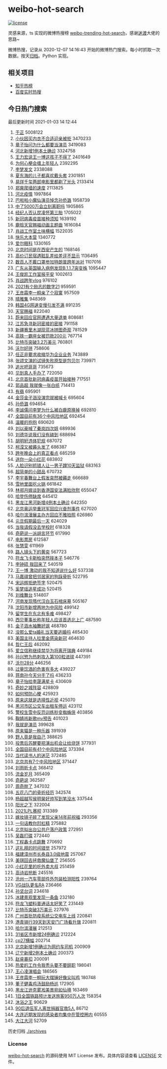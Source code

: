 # weibo-hot-search

[![license](https://img.shields.io/github/license/Arrackisarookie/weibo-hot-search)](https://github.com/Arrackisarookie/weibo-hot-search/blob/master/LICENSE)

灵感来源，ts 实现的微博热搜榜 [weibo-trending-hot-search](https://github.com/justjavac/weibo-trending-hot-search)，感谢[迷渡](https://github.com/justjavac)大佬的思路~

微博热搜，记录从 2020-12-07 14:16:43 开始的微博热门搜索。每小时抓取一次数据，按天[归档](./archives)。Python 实现。

## 相关项目
+ [知乎热榜](https://github.com/Arrackisarookie/zhihu-top-search)
+ [百度实时热搜](https://github.com/Arrackisarookie/baidu-hot-search)

## 今日热门搜索

<!-- Rank Begin -->

最后更新时间 2021-01-03 14:12:44

1. [于正](https://s.weibo.com/weibo?q=%E4%BA%8E%E6%AD%A3&Refer=top) 5008122
1. [小伙因买内衣不合适迎亲被拒](https://s.weibo.com/weibo?q=%23%E5%B0%8F%E4%BC%99%E5%9B%A0%E4%B9%B0%E5%86%85%E8%A1%A3%E4%B8%8D%E5%90%88%E9%80%82%E8%BF%8E%E4%BA%B2%E8%A2%AB%E6%8B%92%23&Refer=top) 3470233
1. [章子怡问为什么都要当演员](https://s.weibo.com/weibo?q=%E7%AB%A0%E5%AD%90%E6%80%A1%E9%97%AE%E4%B8%BA%E4%BB%80%E4%B9%88%E9%83%BD%E8%A6%81%E5%BD%93%E6%BC%94%E5%91%98&Refer=top) 3419083
1. [河北新增1例本土确诊](https://s.weibo.com/weibo?q=%23%E6%B2%B3%E5%8C%97%E6%96%B0%E5%A2%9E1%E4%BE%8B%E6%9C%AC%E5%9C%9F%E7%A1%AE%E8%AF%8A%23&Refer=top) 3324758
1. [王力宏说王一博这孩子不得了](https://s.weibo.com/weibo?q=%23%E7%8E%8B%E5%8A%9B%E5%AE%8F%E8%AF%B4%E7%8E%8B%E4%B8%80%E5%8D%9A%E8%BF%99%E5%AD%A9%E5%AD%90%E4%B8%8D%E5%BE%97%E4%BA%86%23&Refer=top) 2401649
1. [为何心梗会缠上年轻人](https://s.weibo.com/weibo?q=%23%E4%B8%BA%E4%BD%95%E5%BF%83%E6%A2%97%E4%BC%9A%E7%BC%A0%E4%B8%8A%E5%B9%B4%E8%BD%BB%E4%BA%BA%23&Refer=top) 2392295
1. [李梦发文](https://s.weibo.com/weibo?q=%E6%9D%8E%E6%A2%A6%E5%8F%91%E6%96%87&Refer=top) 2338088
1. [夏东海的儿子都喜欢戴头套](https://s.weibo.com/weibo?q=%23%E5%A4%8F%E4%B8%9C%E6%B5%B7%E7%9A%84%E5%84%BF%E5%AD%90%E9%83%BD%E5%96%9C%E6%AC%A2%E6%88%B4%E5%A4%B4%E5%A5%97%23&Refer=top) 2301851
1. [易烊千玺两部电影里都剃了光头](https://s.weibo.com/weibo?q=%23%E6%98%93%E7%83%8A%E5%8D%83%E7%8E%BA%E4%B8%A4%E9%83%A8%E7%94%B5%E5%BD%B1%E9%87%8C%E9%83%BD%E5%89%83%E4%BA%86%E5%85%89%E5%A4%B4%23&Refer=top) 2133414
1. [郑爽爬墙的速度](https://s.weibo.com/weibo?q=%23%E9%83%91%E7%88%BD%E7%88%AC%E5%A2%99%E7%9A%84%E9%80%9F%E5%BA%A6%23&Refer=top) 2113825
1. [河北疫情](https://s.weibo.com/weibo?q=%E6%B2%B3%E5%8C%97%E7%96%AB%E6%83%85&Refer=top) 1997864
1. [巴啦啦小魔仙演员悼念孙侨潞](https://s.weibo.com/weibo?q=%23%E5%B7%B4%E5%95%A6%E5%95%A6%E5%B0%8F%E9%AD%94%E4%BB%99%E6%BC%94%E5%91%98%E6%82%BC%E5%BF%B5%E5%AD%99%E4%BE%A8%E6%BD%9E%23&Refer=top) 1958739
1. [中了5000万会立刻离职吗](https://s.weibo.com/weibo?q=%23%E4%B8%AD%E4%BA%865000%E4%B8%87%E4%BC%9A%E7%AB%8B%E5%88%BB%E7%A6%BB%E8%81%8C%E5%90%97%23&Refer=top) 1905865
1. [经纪人否认昆凌怀第三胎](https://s.weibo.com/weibo?q=%E7%BB%8F%E7%BA%AA%E4%BA%BA%E5%90%A6%E8%AE%A4%E6%98%86%E5%87%8C%E6%80%80%E7%AC%AC%E4%B8%89%E8%83%8E&Refer=top) 1705022
1. [新冠病毒疫苗接种须知](https://s.weibo.com/weibo?q=%23%E6%96%B0%E5%86%A0%E7%97%85%E6%AF%92%E7%96%AB%E8%8B%97%E6%8E%A5%E7%A7%8D%E9%A1%BB%E7%9F%A5%23&Refer=top) 1639192
1. [鹿晗天官赐福动画主题曲](https://s.weibo.com/weibo?q=%23%E9%B9%BF%E6%99%97%E5%A4%A9%E5%AE%98%E8%B5%90%E7%A6%8F%E5%8A%A8%E7%94%BB%E4%B8%BB%E9%A2%98%E6%9B%B2%23&Refer=top) 1616084
1. [肖战工作室土味横幅](https://s.weibo.com/weibo?q=%23%E8%82%96%E6%88%98%E5%B7%A5%E4%BD%9C%E5%AE%A4%E5%9C%9F%E5%91%B3%E6%A8%AA%E5%B9%85%23&Refer=top) 1522035
1. [快乐大本营](https://s.weibo.com/weibo?q=%E5%BF%AB%E4%B9%90%E5%A4%A7%E6%9C%AC%E8%90%A5&Refer=top) 1340772
1. [爱尔眼科](https://s.weibo.com/weibo?q=%E7%88%B1%E5%B0%94%E7%9C%BC%E7%A7%91&Refer=top) 1330165
1. [北京时间是在西安产生的](https://s.weibo.com/weibo?q=%23%E5%8C%97%E4%BA%AC%E6%97%B6%E9%97%B4%E6%98%AF%E5%9C%A8%E8%A5%BF%E5%AE%89%E4%BA%A7%E7%94%9F%E7%9A%84%23&Refer=top) 1168146
1. [高价订民宿遇脏乱差给差评不显示](https://s.weibo.com/weibo?q=%23%E9%AB%98%E4%BB%B7%E8%AE%A2%E6%B0%91%E5%AE%BF%E9%81%87%E8%84%8F%E4%B9%B1%E5%B7%AE%E7%BB%99%E5%B7%AE%E8%AF%84%E4%B8%8D%E6%98%BE%E7%A4%BA%23&Refer=top) 1136495
1. [数百人不戴口罩参加特朗普跨年派对](https://s.weibo.com/weibo?q=%23%E6%95%B0%E7%99%BE%E4%BA%BA%E4%B8%8D%E6%88%B4%E5%8F%A3%E7%BD%A9%E5%8F%82%E5%8A%A0%E7%89%B9%E6%9C%97%E6%99%AE%E8%B7%A8%E5%B9%B4%E6%B4%BE%E5%AF%B9%23&Refer=top) 1107016
1. [广东从英国输入病例发现B.1.1.7突变株](https://s.weibo.com/weibo?q=%23%E5%B9%BF%E4%B8%9C%E4%BB%8E%E8%8B%B1%E5%9B%BD%E8%BE%93%E5%85%A5%E7%97%85%E4%BE%8B%E5%8F%91%E7%8E%B0B.1.1.7%E7%AA%81%E5%8F%98%E6%A0%AA%23&Refer=top) 1095447
1. [王俊凯工作室报平安](https://s.weibo.com/weibo?q=%23%E7%8E%8B%E4%BF%8A%E5%87%AF%E5%B7%A5%E4%BD%9C%E5%AE%A4%E6%8A%A5%E5%B9%B3%E5%AE%89%23&Refer=top) 1002613
1. [肖战跨年vlog](https://s.weibo.com/weibo?q=%23%E8%82%96%E6%88%98%E8%B7%A8%E5%B9%B4vlog%23&Refer=top) 976102
1. [2021有个励志的数字21](https://s.weibo.com/weibo?q=%232021%E6%9C%89%E4%B8%AA%E5%8A%B1%E5%BF%97%E7%9A%84%E6%95%B0%E5%AD%9721%23&Refer=top) 959591
1. [王彦霖李一桐亲了个寂寞](https://s.weibo.com/weibo?q=%23%E7%8E%8B%E5%BD%A6%E9%9C%96%E6%9D%8E%E4%B8%80%E6%A1%90%E4%BA%B2%E4%BA%86%E4%B8%AA%E5%AF%82%E5%AF%9E%23&Refer=top) 957509
1. [晴雅集](https://s.weibo.com/weibo?q=%E6%99%B4%E9%9B%85%E9%9B%86&Refer=top) 948369
1. [韩国4G网速变慢引发不满](https://s.weibo.com/weibo?q=%23%E9%9F%A9%E5%9B%BD4G%E7%BD%91%E9%80%9F%E5%8F%98%E6%85%A2%E5%BC%95%E5%8F%91%E4%B8%8D%E6%BB%A1%23&Refer=top) 891235
1. [天官赐福](https://s.weibo.com/weibo?q=%E5%A4%A9%E5%AE%98%E8%B5%90%E7%A6%8F&Refer=top) 822040
1. [蔚来回应官网遭遇大量退单](https://s.weibo.com/weibo?q=%E8%94%9A%E6%9D%A5%E5%9B%9E%E5%BA%94%E5%AE%98%E7%BD%91%E9%81%AD%E9%81%87%E5%A4%A7%E9%87%8F%E9%80%80%E5%8D%95&Refer=top) 808681
1. [江苏急寻新冠密接的密接](https://s.weibo.com/weibo?q=%23%E6%B1%9F%E8%8B%8F%E6%80%A5%E5%AF%BB%E6%96%B0%E5%86%A0%E5%AF%86%E6%8E%A5%E7%9A%84%E5%AF%86%E6%8E%A5%23&Refer=top) 791158
1. [新疆赛里木湖现蓝冰拼图奇观](https://s.weibo.com/weibo?q=%E6%96%B0%E7%96%86%E8%B5%9B%E9%87%8C%E6%9C%A8%E6%B9%96%E7%8E%B0%E8%93%9D%E5%86%B0%E6%8B%BC%E5%9B%BE%E5%A5%87%E8%A7%82&Refer=top) 781529
1. [高铁一霸座女被罚款200元](https://s.weibo.com/weibo?q=%23%E9%AB%98%E9%93%81%E4%B8%80%E9%9C%B8%E5%BA%A7%E5%A5%B3%E8%A2%AB%E7%BD%9A%E6%AC%BE200%E5%85%83%23&Refer=top) 767714
1. [比特币突破3.2万美元](https://s.weibo.com/weibo?q=%E6%AF%94%E7%89%B9%E5%B8%81%E7%AA%81%E7%A0%B43.2%E4%B8%87%E7%BE%8E%E5%85%83&Refer=top) 760801
1. [沃尔好拼](https://s.weibo.com/weibo?q=%23%E6%B2%83%E5%B0%94%E5%A5%BD%E6%8B%BC%23&Refer=top) 758606
1. [任正非要求收缩华为企业业务](https://s.weibo.com/weibo?q=%E4%BB%BB%E6%AD%A3%E9%9D%9E%E8%A6%81%E6%B1%82%E6%94%B6%E7%BC%A9%E5%8D%8E%E4%B8%BA%E4%BC%81%E4%B8%9A%E4%B8%9A%E5%8A%A1&Refer=top) 743889
1. [张颂文演的试镜失败原型是包贝尔](https://s.weibo.com/weibo?q=%23%E5%BC%A0%E9%A2%82%E6%96%87%E6%BC%94%E7%9A%84%E8%AF%95%E9%95%9C%E5%A4%B1%E8%B4%A5%E5%8E%9F%E5%9E%8B%E6%98%AF%E5%8C%85%E8%B4%9D%E5%B0%94%23&Refer=top) 739971
1. [追光吧哥哥](https://s.weibo.com/weibo?q=%E8%BF%BD%E5%85%89%E5%90%A7%E5%93%A5%E5%93%A5&Refer=top) 735673
1. [见到真人手办了](https://s.weibo.com/weibo?q=%23%E8%A7%81%E5%88%B0%E7%9C%9F%E4%BA%BA%E6%89%8B%E5%8A%9E%E4%BA%86%23&Refer=top) 722050
1. [北京首批新冠病毒疫苗开始接种](https://s.weibo.com/weibo?q=%23%E5%8C%97%E4%BA%AC%E9%A6%96%E6%89%B9%E6%96%B0%E5%86%A0%E7%97%85%E6%AF%92%E7%96%AB%E8%8B%97%E5%BC%80%E5%A7%8B%E6%8E%A5%E7%A7%8D%23&Refer=top) 717551
1. [郭品超 我就像一张白纸](https://s.weibo.com/weibo?q=%E9%83%AD%E5%93%81%E8%B6%85%20%E6%88%91%E5%B0%B1%E5%83%8F%E4%B8%80%E5%BC%A0%E7%99%BD%E7%BA%B8&Refer=top) 714413
1. [有翡](https://s.weibo.com/weibo?q=%E6%9C%89%E7%BF%A1&Refer=top) 695901
1. [金莎金子涵没演完就被喊卡](https://s.weibo.com/weibo?q=%23%E9%87%91%E8%8E%8E%E9%87%91%E5%AD%90%E6%B6%B5%E6%B2%A1%E6%BC%94%E5%AE%8C%E5%B0%B1%E8%A2%AB%E5%96%8A%E5%8D%A1%23&Refer=top) 695604
1. [孙侨潞](https://s.weibo.com/weibo?q=%E5%AD%99%E4%BE%A8%E6%BD%9E&Refer=top) 694654
1. [李诚儒问李梦为什么被白鹿原换掉](https://s.weibo.com/weibo?q=%23%E6%9D%8E%E8%AF%9A%E5%84%92%E9%97%AE%E6%9D%8E%E6%A2%A6%E4%B8%BA%E4%BB%80%E4%B9%88%E8%A2%AB%E7%99%BD%E9%B9%BF%E5%8E%9F%E6%8D%A2%E6%8E%89%23&Refer=top) 692810
1. [全国目前有36个中风险地区](https://s.weibo.com/weibo?q=%23%E5%85%A8%E5%9B%BD%E7%9B%AE%E5%89%8D%E6%9C%8936%E4%B8%AA%E4%B8%AD%E9%A3%8E%E9%99%A9%E5%9C%B0%E5%8C%BA%23&Refer=top) 692454
1. [温暖的抱抱](https://s.weibo.com/weibo?q=%E6%B8%A9%E6%9A%96%E7%9A%84%E6%8A%B1%E6%8A%B1&Refer=top) 690620
1. [刘以豪喊了秦岚四次姐](https://s.weibo.com/weibo?q=%23%E5%88%98%E4%BB%A5%E8%B1%AA%E5%96%8A%E4%BA%86%E7%A7%A6%E5%B2%9A%E5%9B%9B%E6%AC%A1%E5%A7%90%23&Refer=top) 689936
1. [刘德华说我们没有磕到](https://s.weibo.com/weibo?q=%E5%88%98%E5%BE%B7%E5%8D%8E%E8%AF%B4%E6%88%91%E4%BB%AC%E6%B2%A1%E6%9C%89%E7%A3%95%E5%88%B0&Refer=top) 688694
1. [胡明轩违体犯规](https://s.weibo.com/weibo?q=%E8%83%A1%E6%98%8E%E8%BD%A9%E8%BF%9D%E4%BD%93%E7%8A%AF%E8%A7%84&Refer=top) 687072
1. [柯滢又被薅头发了](https://s.weibo.com/weibo?q=%23%E6%9F%AF%E6%BB%A2%E5%8F%88%E8%A2%AB%E8%96%85%E5%A4%B4%E5%8F%91%E4%BA%86%23&Refer=top) 686387
1. [跨年晚会上的真正看点](https://s.weibo.com/weibo?q=%23%E8%B7%A8%E5%B9%B4%E6%99%9A%E4%BC%9A%E4%B8%8A%E7%9A%84%E7%9C%9F%E6%AD%A3%E7%9C%8B%E7%82%B9%23&Refer=top) 685259
1. [送你一朵小红花](https://s.weibo.com/weibo?q=%E9%80%81%E4%BD%A0%E4%B8%80%E6%9C%B5%E5%B0%8F%E7%BA%A2%E8%8A%B1&Refer=top) 683802
1. [人脸识别抓错人让一男子蹲10天监狱](https://s.weibo.com/weibo?q=%23%E4%BA%BA%E8%84%B8%E8%AF%86%E5%88%AB%E6%8A%93%E9%94%99%E4%BA%BA%E8%AE%A9%E4%B8%80%E7%94%B7%E5%AD%90%E8%B9%B210%E5%A4%A9%E7%9B%91%E7%8B%B1%23&Refer=top) 683163
1. [超简单的小甜品](https://s.weibo.com/weibo?q=%23%E8%B6%85%E7%AE%80%E5%8D%95%E7%9A%84%E5%B0%8F%E7%94%9C%E5%93%81%23&Refer=top) 670732
1. [李宇春舞台上假发突然被薅走](https://s.weibo.com/weibo?q=%23%E6%9D%8E%E5%AE%87%E6%98%A5%E8%88%9E%E5%8F%B0%E4%B8%8A%E5%81%87%E5%8F%91%E7%AA%81%E7%84%B6%E8%A2%AB%E8%96%85%E8%B5%B0%23&Refer=top) 666689
1. [雪地里面吃火锅](https://s.weibo.com/weibo?q=%23%E9%9B%AA%E5%9C%B0%E9%87%8C%E9%9D%A2%E5%90%83%E7%81%AB%E9%94%85%23&Refer=top) 661842
1. [林郑月娥谈到香港国安法满脸欣慰](https://s.weibo.com/weibo?q=%E6%9E%97%E9%83%91%E6%9C%88%E5%A8%A5%E8%B0%88%E5%88%B0%E9%A6%99%E6%B8%AF%E5%9B%BD%E5%AE%89%E6%B3%95%E6%BB%A1%E8%84%B8%E6%AC%A3%E6%85%B0&Refer=top) 655047
1. [哈登伤停缺席](https://s.weibo.com/weibo?q=%23%E5%93%88%E7%99%BB%E4%BC%A4%E5%81%9C%E7%BC%BA%E5%B8%AD%23&Refer=top) 645412
1. [黑龙江黑河新增4例本土确诊](https://s.weibo.com/weibo?q=%E9%BB%91%E9%BE%99%E6%B1%9F%E9%BB%91%E6%B2%B3%E6%96%B0%E5%A2%9E4%E4%BE%8B%E6%9C%AC%E5%9C%9F%E7%A1%AE%E8%AF%8A&Refer=top) 642350
1. [北京奥运举重冠军回应兴奋剂事件](https://s.weibo.com/weibo?q=%E5%8C%97%E4%BA%AC%E5%A5%A5%E8%BF%90%E4%B8%BE%E9%87%8D%E5%86%A0%E5%86%9B%E5%9B%9E%E5%BA%94%E5%85%B4%E5%A5%8B%E5%89%82%E4%BA%8B%E4%BB%B6&Refer=top) 627020
1. [哈尔滨漫展主办方回应不雅拍照](https://s.weibo.com/weibo?q=%E5%93%88%E5%B0%94%E6%BB%A8%E6%BC%AB%E5%B1%95%E4%B8%BB%E5%8A%9E%E6%96%B9%E5%9B%9E%E5%BA%94%E4%B8%8D%E9%9B%85%E6%8B%8D%E7%85%A7&Refer=top) 626980
1. [元旦假期最后一天](https://s.weibo.com/weibo?q=%23%E5%85%83%E6%97%A6%E5%81%87%E6%9C%9F%E6%9C%80%E5%90%8E%E4%B8%80%E5%A4%A9%23&Refer=top) 624029
1. [当我请假没去学校时](https://s.weibo.com/weibo?q=%23%E5%BD%93%E6%88%91%E8%AF%B7%E5%81%87%E6%B2%A1%E5%8E%BB%E5%AD%A6%E6%A0%A1%E6%97%B6%23&Refer=top) 618328
1. [奇葩说一派胡言环节](https://s.weibo.com/weibo?q=%23%E5%A5%87%E8%91%A9%E8%AF%B4%E4%B8%80%E6%B4%BE%E8%83%A1%E8%A8%80%E7%8E%AF%E8%8A%82%23&Refer=top) 617990
1. [电影票房](https://s.weibo.com/weibo?q=%E7%94%B5%E5%BD%B1%E7%A5%A8%E6%88%BF&Refer=top) 612587
1. [张慧雯](https://s.weibo.com/weibo?q=%E5%BC%A0%E6%85%A7%E9%9B%AF&Refer=top) 611969
1. [路人镜头下的黄奕](https://s.weibo.com/weibo?q=%23%E8%B7%AF%E4%BA%BA%E9%95%9C%E5%A4%B4%E4%B8%8B%E7%9A%84%E9%BB%84%E5%A5%95%23&Refer=top) 567723
1. [符龙飞卡斯柏突然摔本子](https://s.weibo.com/weibo?q=%23%E7%AC%A6%E9%BE%99%E9%A3%9E%E5%8D%A1%E6%96%AF%E6%9F%8F%E7%AA%81%E7%84%B6%E6%91%94%E6%9C%AC%E5%AD%90%23&Refer=top) 546776
1. [李钟硕 我回来了](https://s.weibo.com/weibo?q=%E6%9D%8E%E9%92%9F%E7%A1%95%20%E6%88%91%E5%9B%9E%E6%9D%A5%E4%BA%86&Refer=top) 540519
1. [王一博 激动的我不知道说什么好](https://s.weibo.com/weibo?q=%E7%8E%8B%E4%B8%80%E5%8D%9A%20%E6%BF%80%E5%8A%A8%E7%9A%84%E6%88%91%E4%B8%8D%E7%9F%A5%E9%81%93%E8%AF%B4%E4%BB%80%E4%B9%88%E5%A5%BD&Refer=top) 537338
1. [马嘉祺曾把邻居家的狗踩骨折](https://s.weibo.com/weibo?q=%23%E9%A9%AC%E5%98%89%E7%A5%BA%E6%9B%BE%E6%8A%8A%E9%82%BB%E5%B1%85%E5%AE%B6%E7%9A%84%E7%8B%97%E8%B8%A9%E9%AA%A8%E6%8A%98%23&Refer=top) 522795
1. [宋运辉拒绝签字](https://s.weibo.com/weibo?q=%23%E5%AE%8B%E8%BF%90%E8%BE%89%E6%8B%92%E7%BB%9D%E7%AD%BE%E5%AD%97%23&Refer=top) 520475
1. [奚梦瑶追星成功](https://s.weibo.com/weibo?q=%23%E5%A5%9A%E6%A2%A6%E7%91%B6%E8%BF%BD%E6%98%9F%E6%88%90%E5%8A%9F%23&Refer=top) 520415
1. [刘维舞台](https://s.weibo.com/weibo?q=%E5%88%98%E7%BB%B4%E8%88%9E%E5%8F%B0&Refer=top) 514807
1. [河南发现隋代汉白玉石棺床墓](https://s.weibo.com/weibo?q=%23%E6%B2%B3%E5%8D%97%E5%8F%91%E7%8E%B0%E9%9A%8B%E4%BB%A3%E6%B1%89%E7%99%BD%E7%8E%89%E7%9F%B3%E6%A3%BA%E5%BA%8A%E5%A2%93%23&Refer=top) 505167
1. [沈阳市新增两地为中风险](https://s.weibo.com/weibo?q=%23%E6%B2%88%E9%98%B3%E5%B8%82%E6%96%B0%E5%A2%9E%E4%B8%A4%E5%9C%B0%E4%B8%BA%E4%B8%AD%E9%A3%8E%E9%99%A9%23&Refer=top) 499142
1. [留学生在东北有多难](https://s.weibo.com/weibo?q=%23%E7%95%99%E5%AD%A6%E7%94%9F%E5%9C%A8%E4%B8%9C%E5%8C%97%E6%9C%89%E5%A4%9A%E9%9A%BE%23&Refer=top) 498427
1. [西贝董事长称年轻人应该首选北上广](https://s.weibo.com/weibo?q=%23%E8%A5%BF%E8%B4%9D%E8%91%A3%E4%BA%8B%E9%95%BF%E7%A7%B0%E5%B9%B4%E8%BD%BB%E4%BA%BA%E5%BA%94%E8%AF%A5%E9%A6%96%E9%80%89%E5%8C%97%E4%B8%8A%E5%B9%BF%23&Refer=top) 487590
1. [金子涵水袖舞好飒](https://s.weibo.com/weibo?q=%E9%87%91%E5%AD%90%E6%B6%B5%E6%B0%B4%E8%A2%96%E8%88%9E%E5%A5%BD%E9%A3%92&Refer=top) 468780
1. [没那么爱ta婚礼当天要逃婚吗](https://s.weibo.com/weibo?q=%23%E6%B2%A1%E9%82%A3%E4%B9%88%E7%88%B1ta%E5%A9%9A%E7%A4%BC%E5%BD%93%E5%A4%A9%E8%A6%81%E9%80%83%E5%A9%9A%E5%90%97%23&Refer=top) 465430
1. [美国主持人拉里金感染新冠](https://s.weibo.com/weibo?q=%E7%BE%8E%E5%9B%BD%E4%B8%BB%E6%8C%81%E4%BA%BA%E6%8B%89%E9%87%8C%E9%87%91%E6%84%9F%E6%9F%93%E6%96%B0%E5%86%A0&Refer=top) 464630
1. [哲仁王后](https://s.weibo.com/weibo?q=%E5%93%B2%E4%BB%81%E7%8E%8B%E5%90%8E&Refer=top) 462092
1. [爱立信称继续禁华为将离开瑞典](https://s.weibo.com/weibo?q=%E7%88%B1%E7%AB%8B%E4%BF%A1%E7%A7%B0%E7%BB%A7%E7%BB%AD%E7%A6%81%E5%8D%8E%E4%B8%BA%E5%B0%86%E7%A6%BB%E5%BC%80%E7%91%9E%E5%85%B8&Refer=top) 449184
1. [孙兴慜为热刺攻入第100粒进球](https://s.weibo.com/weibo?q=%E5%AD%99%E5%85%B4%E6%85%9C%E4%B8%BA%E7%83%AD%E5%88%BA%E6%94%BB%E5%85%A5%E7%AC%AC100%E7%B2%92%E8%BF%9B%E7%90%83&Refer=top) 447391
1. [沃尔28分](https://s.weibo.com/weibo?q=%E6%B2%83%E5%B0%9428%E5%88%86&Refer=top) 446256
1. [过量饮酒的危害有多大](https://s.weibo.com/weibo?q=%23%E8%BF%87%E9%87%8F%E9%A5%AE%E9%85%92%E7%9A%84%E5%8D%B1%E5%AE%B3%E6%9C%89%E5%A4%9A%E5%A4%A7%23&Refer=top) 439227
1. [蒋南孙今天分手了吗](https://s.weibo.com/weibo?q=%23%E8%92%8B%E5%8D%97%E5%AD%99%E4%BB%8A%E5%A4%A9%E5%88%86%E6%89%8B%E4%BA%86%E5%90%97%23&Refer=top) 436233
1. [章子怡给李晟满星卡](https://s.weibo.com/weibo?q=%23%E7%AB%A0%E5%AD%90%E6%80%A1%E7%BB%99%E6%9D%8E%E6%99%9F%E6%BB%A1%E6%98%9F%E5%8D%A1%23&Refer=top) 430609
1. [奇妙之城阵容](https://s.weibo.com/weibo?q=%23%E5%A5%87%E5%A6%99%E4%B9%8B%E5%9F%8E%E9%98%B5%E5%AE%B9%23&Refer=top) 428809
1. [如何预防心梗](https://s.weibo.com/weibo?q=%23%E5%A6%82%E4%BD%95%E9%A2%84%E9%98%B2%E5%BF%83%E6%A2%97%23&Refer=top) 425923
1. [原来这就是选择性近视](https://s.weibo.com/weibo?q=%23%E5%8E%9F%E6%9D%A5%E8%BF%99%E5%B0%B1%E6%98%AF%E9%80%89%E6%8B%A9%E6%80%A7%E8%BF%91%E8%A7%86%23&Refer=top) 425070
1. [黑河市区公交车出租车停运](https://s.weibo.com/weibo?q=%23%E9%BB%91%E6%B2%B3%E5%B8%82%E5%8C%BA%E5%85%AC%E4%BA%A4%E8%BD%A6%E5%87%BA%E7%A7%9F%E8%BD%A6%E5%81%9C%E8%BF%90%23&Refer=top) 423112
1. [警校生雪中反恐训练秒变蜘蛛侠](https://s.weibo.com/weibo?q=%23%E8%AD%A6%E6%A0%A1%E7%94%9F%E9%9B%AA%E4%B8%AD%E5%8F%8D%E6%81%90%E8%AE%AD%E7%BB%83%E7%A7%92%E5%8F%98%E8%9C%98%E8%9B%9B%E4%BE%A0%23&Refer=top) 403856
1. [鞠婧祎新歌mv预告](https://s.weibo.com/weibo?q=%23%E9%9E%A0%E5%A9%A7%E7%A5%8E%E6%96%B0%E6%AD%8Cmv%E9%A2%84%E5%91%8A%23&Refer=top) 401023
1. [我就是演员](https://s.weibo.com/weibo?q=%E6%88%91%E5%B0%B1%E6%98%AF%E6%BC%94%E5%91%98&Refer=top) 399628
1. [原来猫是一种乐器](https://s.weibo.com/weibo?q=%23%E5%8E%9F%E6%9D%A5%E7%8C%AB%E6%98%AF%E4%B8%80%E7%A7%8D%E4%B9%90%E5%99%A8%23&Refer=top) 391939
1. [野人竟是我自己](https://s.weibo.com/weibo?q=%23%E9%87%8E%E4%BA%BA%E7%AB%9F%E6%98%AF%E6%88%91%E8%87%AA%E5%B7%B1%23&Refer=top) 388625
1. [投票后苏醒要把演出机会让给烧饼](https://s.weibo.com/weibo?q=%E6%8A%95%E7%A5%A8%E5%90%8E%E8%8B%8F%E9%86%92%E8%A6%81%E6%8A%8A%E6%BC%94%E5%87%BA%E6%9C%BA%E4%BC%9A%E8%AE%A9%E7%BB%99%E7%83%A7%E9%A5%BC&Refer=top) 377931
1. [全国目前有41个中风险地区](https://s.weibo.com/weibo?q=%23%E5%85%A8%E5%9B%BD%E7%9B%AE%E5%89%8D%E6%9C%8941%E4%B8%AA%E4%B8%AD%E9%A3%8E%E9%99%A9%E5%9C%B0%E5%8C%BA%23&Refer=top) 373394
1. [当代读书人的迷茫](https://s.weibo.com/weibo?q=%23%E5%BD%93%E4%BB%A3%E8%AF%BB%E4%B9%A6%E4%BA%BA%E7%9A%84%E8%BF%B7%E8%8C%AB%23&Refer=top) 372485
1. [北京共有7个中风险地区](https://s.weibo.com/weibo?q=%23%E5%8C%97%E4%BA%AC%E5%85%B1%E6%9C%897%E4%B8%AA%E4%B8%AD%E9%A3%8E%E9%99%A9%E5%9C%B0%E5%8C%BA%23&Refer=top) 371447
1. [刘雨昕卡点](https://s.weibo.com/weibo?q=%E5%88%98%E9%9B%A8%E6%98%95%E5%8D%A1%E7%82%B9&Refer=top) 368412
1. [流金岁月](https://s.weibo.com/weibo?q=%E6%B5%81%E9%87%91%E5%B2%81%E6%9C%88&Refer=top) 365409
1. [奇葩说](https://s.weibo.com/weibo?q=%E5%A5%87%E8%91%A9%E8%AF%B4&Refer=top) 362587
1. [周奇胖了](https://s.weibo.com/weibo?q=%23%E5%91%A8%E5%A5%87%E8%83%96%E4%BA%86%23&Refer=top) 347032
1. [五花八门的骨折经历](https://s.weibo.com/weibo?q=%23%E4%BA%94%E8%8A%B1%E5%85%AB%E9%97%A8%E7%9A%84%E9%AA%A8%E6%8A%98%E7%BB%8F%E5%8E%86%23&Refer=top) 342574
1. [杨超越写侯明昊好帅写到笔没水](https://s.weibo.com/weibo?q=%23%E6%9D%A8%E8%B6%85%E8%B6%8A%E5%86%99%E4%BE%AF%E6%98%8E%E6%98%8A%E5%A5%BD%E5%B8%85%E5%86%99%E5%88%B0%E7%AC%94%E6%B2%A1%E6%B0%B4%23&Refer=top) 337544
1. [阳光之下](https://s.weibo.com/weibo?q=%E9%98%B3%E5%85%89%E4%B9%8B%E4%B8%8B&Refer=top) 322004
1. [2021LPL赛程](https://s.weibo.com/weibo?q=2021LPL%E8%B5%9B%E7%A8%8B&Refer=top) 313389
1. [嫁妆镜子碎了发现父亲14年前祝福](https://s.weibo.com/weibo?q=%23%E5%AB%81%E5%A6%86%E9%95%9C%E5%AD%90%E7%A2%8E%E4%BA%86%E5%8F%91%E7%8E%B0%E7%88%B6%E4%BA%B214%E5%B9%B4%E5%89%8D%E7%A5%9D%E7%A6%8F%23&Refer=top) 293356
1. [一句话教你怼杠精](https://s.weibo.com/weibo?q=%23%E4%B8%80%E5%8F%A5%E8%AF%9D%E6%95%99%E4%BD%A0%E6%80%BC%E6%9D%A0%E7%B2%BE%23&Refer=top) 275882
1. [北京拟出台公共户落户政策](https://s.weibo.com/weibo?q=%23%E5%8C%97%E4%BA%AC%E6%8B%9F%E5%87%BA%E5%8F%B0%E5%85%AC%E5%85%B1%E6%88%B7%E8%90%BD%E6%88%B7%E6%94%BF%E7%AD%96%23&Refer=top) 272951
1. [吴磊打碟](https://s.weibo.com/weibo?q=%E5%90%B4%E7%A3%8A%E6%89%93%E7%A2%9F&Refer=top) 272440
1. [丁程鑫卡点跳舞](https://s.weibo.com/weibo?q=%23%E4%B8%81%E7%A8%8B%E9%91%AB%E5%8D%A1%E7%82%B9%E8%B7%B3%E8%88%9E%23&Refer=top) 270692
1. [这礼拜的时间错觉](https://s.weibo.com/weibo?q=%23%E8%BF%99%E7%A4%BC%E6%8B%9C%E7%9A%84%E6%97%B6%E9%97%B4%E9%94%99%E8%A7%89%23&Refer=top) 257972
1. [福建漳州市长泰县3.0级地震](https://s.weibo.com/weibo?q=%E7%A6%8F%E5%BB%BA%E6%BC%B3%E5%B7%9E%E5%B8%82%E9%95%BF%E6%B3%B0%E5%8E%BF3.0%E7%BA%A7%E5%9C%B0%E9%9C%87&Refer=top) 257067
1. [美琪回去拯救魔仙堡了](https://s.weibo.com/weibo?q=%23%E7%BE%8E%E7%90%AA%E5%9B%9E%E5%8E%BB%E6%8B%AF%E6%95%91%E9%AD%94%E4%BB%99%E5%A0%A1%E4%BA%86%23&Refer=top) 256505
1. [小红花里的吃外卖大叔](https://s.weibo.com/weibo?q=%23%E5%B0%8F%E7%BA%A2%E8%8A%B1%E9%87%8C%E7%9A%84%E5%90%83%E5%A4%96%E5%8D%96%E5%A4%A7%E5%8F%94%23&Refer=top) 251459
1. [高诗岩抢断](https://s.weibo.com/weibo?q=%E9%AB%98%E8%AF%97%E5%B2%A9%E6%8A%A2%E6%96%AD&Refer=top) 245516
1. [沧州一汽车零部件外包装检测阳性](https://s.weibo.com/weibo?q=%E6%B2%A7%E5%B7%9E%E4%B8%80%E6%B1%BD%E8%BD%A6%E9%9B%B6%E9%83%A8%E4%BB%B6%E5%A4%96%E5%8C%85%E8%A3%85%E6%A3%80%E6%B5%8B%E9%98%B3%E6%80%A7&Refer=top) 239764
1. [VG战队更名RA](https://s.weibo.com/weibo?q=%23VG%E6%88%98%E9%98%9F%E6%9B%B4%E5%90%8DRA%23&Refer=top) 236466
1. [孙坚台词](https://s.weibo.com/weibo?q=%23%E5%AD%99%E5%9D%9A%E5%8F%B0%E8%AF%8D%23&Refer=top) 234618
1. [冰建景观里发现一条鱼](https://s.weibo.com/weibo?q=%23%E5%86%B0%E5%BB%BA%E6%99%AF%E8%A7%82%E9%87%8C%E5%8F%91%E7%8E%B0%E4%B8%80%E6%9D%A1%E9%B1%BC%23&Refer=top) 232180
1. [符龙飞塑料普通话太好笑了](https://s.weibo.com/weibo?q=%23%E7%AC%A6%E9%BE%99%E9%A3%9E%E5%A1%91%E6%96%99%E6%99%AE%E9%80%9A%E8%AF%9D%E5%A4%AA%E5%A5%BD%E7%AC%91%E4%BA%86%23&Refer=top) 231449
1. [比特币突破3万美元](https://s.weibo.com/weibo?q=%23%E6%AF%94%E7%89%B9%E5%B8%81%E7%AA%81%E7%A0%B43%E4%B8%87%E7%BE%8E%E5%85%83%23&Refer=top) 227976
1. [广州首批防疫系统公交电车上线](https://s.weibo.com/weibo?q=%E5%B9%BF%E5%B7%9E%E9%A6%96%E6%89%B9%E9%98%B2%E7%96%AB%E7%B3%BB%E7%BB%9F%E5%85%AC%E4%BA%A4%E7%94%B5%E8%BD%A6%E4%B8%8A%E7%BA%BF&Refer=top) 220841
1. [港青骑行39天到天安门广场看升旗](https://s.weibo.com/weibo?q=%23%E6%B8%AF%E9%9D%92%E9%AA%91%E8%A1%8C39%E5%A4%A9%E5%88%B0%E5%A4%A9%E5%AE%89%E9%97%A8%E5%B9%BF%E5%9C%BA%E7%9C%8B%E5%8D%87%E6%97%97%23&Refer=top) 220811
1. [哈尔滨漫展](https://s.weibo.com/weibo?q=%E5%93%88%E5%B0%94%E6%BB%A8%E6%BC%AB%E5%B1%95&Refer=top) 212513
1. [31省区市新增24例确诊](https://s.weibo.com/weibo?q=%2331%E7%9C%81%E5%8C%BA%E5%B8%82%E6%96%B0%E5%A2%9E24%E4%BE%8B%E7%A1%AE%E8%AF%8A%23&Refer=top) 212224
1. [cp27横幅](https://s.weibo.com/weibo?q=cp27%E6%A8%AA%E5%B9%85&Refer=top) 202714
1. [北京新增1例确诊为网约车司机](https://s.weibo.com/weibo?q=%23%E5%8C%97%E4%BA%AC%E6%96%B0%E5%A2%9E1%E4%BE%8B%E7%A1%AE%E8%AF%8A%E4%B8%BA%E7%BD%91%E7%BA%A6%E8%BD%A6%E5%8F%B8%E6%9C%BA%23&Refer=top) 200909
1. [辽宁新增2例本土确诊](https://s.weibo.com/weibo?q=%23%E8%BE%BD%E5%AE%81%E6%96%B0%E5%A2%9E2%E4%BE%8B%E6%9C%AC%E5%9C%9F%E7%A1%AE%E8%AF%8A%23&Refer=top) 200373
1. [赵睿暴扣](https://s.weibo.com/weibo?q=%23%E8%B5%B5%E7%9D%BF%E6%9A%B4%E6%89%A3%23&Refer=top) 200091
1. [热爱的工作令我秃头要不要辞职](https://s.weibo.com/weibo?q=%E7%83%AD%E7%88%B1%E7%9A%84%E5%B7%A5%E4%BD%9C%E4%BB%A4%E6%88%91%E7%A7%83%E5%A4%B4%E8%A6%81%E4%B8%8D%E8%A6%81%E8%BE%9E%E8%81%8C&Refer=top) 198041
1. [王心凌演唱会](https://s.weibo.com/weibo?q=%E7%8E%8B%E5%BF%83%E5%87%8C%E6%BC%94%E5%94%B1%E4%BC%9A&Refer=top) 186565
1. [王彦霖李一桐玩大摆锤好像尖叫鸡](https://s.weibo.com/weibo?q=%23%E7%8E%8B%E5%BD%A6%E9%9C%96%E6%9D%8E%E4%B8%80%E6%A1%90%E7%8E%A9%E5%A4%A7%E6%91%86%E9%94%A4%E5%A5%BD%E5%83%8F%E5%B0%96%E5%8F%AB%E9%B8%A1%23&Refer=top) 180748
1. [董子健毒鸡汤鼓励杨巡](https://s.weibo.com/weibo?q=%23%E8%91%A3%E5%AD%90%E5%81%A5%E6%AF%92%E9%B8%A1%E6%B1%A4%E9%BC%93%E5%8A%B1%E6%9D%A8%E5%B7%A1%23&Refer=top) 172905
1. [黑龙江逊克雾凇美景宛如仙境](https://s.weibo.com/weibo?q=%23%E9%BB%91%E9%BE%99%E6%B1%9F%E9%80%8A%E5%85%8B%E9%9B%BE%E5%87%87%E7%BE%8E%E6%99%AF%E5%AE%9B%E5%A6%82%E4%BB%99%E5%A2%83%23&Refer=top) 163469
1. [1日全国铁路预计发送旅客950万人次](https://s.weibo.com/weibo?q=%231%E6%97%A5%E5%85%A8%E5%9B%BD%E9%93%81%E8%B7%AF%E9%A2%84%E8%AE%A1%E5%8F%91%E9%80%81%E6%97%85%E5%AE%A2950%E4%B8%87%E4%BA%BA%E6%AC%A1%23&Refer=top) 158354
1. [沐浴之王](https://s.weibo.com/weibo?q=%E6%B2%90%E6%B5%B4%E4%B9%8B%E7%8E%8B&Refer=top) 90629
1. [90后退伍军人离世捐器官救5人](https://s.weibo.com/weibo?q=%2390%E5%90%8E%E9%80%80%E4%BC%8D%E5%86%9B%E4%BA%BA%E7%A6%BB%E4%B8%96%E6%8D%90%E5%99%A8%E5%AE%98%E6%95%915%E4%BA%BA%23&Refer=top) 86712
1. [大连近期发现的感染者均集中在管控圈内](https://s.weibo.com/weibo?q=%23%E5%A4%A7%E8%BF%9E%E8%BF%91%E6%9C%9F%E5%8F%91%E7%8E%B0%E7%9A%84%E6%84%9F%E6%9F%93%E8%80%85%E5%9D%87%E9%9B%86%E4%B8%AD%E5%9C%A8%E7%AE%A1%E6%8E%A7%E5%9C%88%E5%86%85%23&Refer=top) 60555
1. [大江大河](https://s.weibo.com/weibo?q=%E5%A4%A7%E6%B1%9F%E5%A4%A7%E6%B2%B3&Refer=top) 52709
<!-- Rank End -->

历史归档 [./archives](./archives)

### License

[weibo-hot-search](https://github.com/Arrackisarookie/weibo-hot-search) 的源码使用 MIT License 发布。具体内容请查看 [LICENSE](./LICENSE) 文件。

